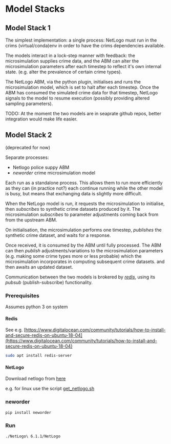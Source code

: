# Model Stacks

## Model Stack 1

The simplest implementation: a single process: NetLogo must run in the crims (virtual/conda)env in order to have the crims dependencies available.

The models interact in a lock-step manner with feedback: the microsimulation supplies crime data, and the ABM can alter the microsimulation parameters after each timestep to reflect it's own internal state. (e.g. alter the prevalence of certain crime types).

The NetLogo ABM, via the python plugin, initialises and runs the microsimulation model, which is set to halt after each timestep. Once the ABM has consumed the simulated crime data for that timestep, NetLogo signals to the model to resume execution (possibly providing altered sampling parameters).

TODO: At the moment the two models are in seaprate github repos, better integration would make life easier.

## Model Stack 2

(deprecated for now)

Separate processes:

- Netlogo police suppy ABM
- *neworder* crime microsimulation model

Each run as a standalone process. This allows them to run more efficiently as they can (in practice not?) each continue running while the other model is busy, but means that exchanging data is slightly more difficult.

When the NetLogo model is run, it requests the microsimulation to initialise, then *subscribes* to synthetic crime datasets produced by it. The microsimulation *subscribes* to parameter adjustments coming back from from the upstream ABM.

On initialisation, the microsimulation performs one timestep, *publishes* the synthetic crime dataset, and waits for a response.

Once received, it is consumed by the ABM until fully processed. The ABM can then *publish* adjustments/variations to the microsimulation parameters (e.g. making some crime types more or less probable) which the microsimulation incorporates in computing subsequent crime datasets.  and then awaits an updated dataset.

Communication between the two models is brokered by [*redis*](https://redis.io/), using its *pubsub* (publish-subscribe) functionality.

### Prerequisites

Assumes python 3 on system
#### Redis

See e.g. [https://www.digitalocean.com/community/tutorials/how-to-install-and-secure-redis-on-ubuntu-18-04](https://www.digitalocean.com/community/tutorials/how-to-install-and-secure-redis-on-ubuntu-18-04)

```bash
sudo apt install redis-server
```

#### NetLogo

Download netlogo from [here](https://ccl.northwestern.edu/netlogo/6.1.1/)

e.g. for linux use the script [get_netlogo.sh](../get_netlogo.sh)

### neworder

```bash
pip install neworder
```

### Run

```
./NetLogo\ 6.1.1/NetLogo
```
